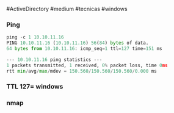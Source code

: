 #ActiveDirectory #medium #tecnicas #windows
### Ping
```python
ping -c 1 10.10.11.16
PING 10.10.11.16 (10.10.11.16) 56(84) bytes of data.
64 bytes from 10.10.11.16: icmp_seq=1 ttl=127 time=151 ms

--- 10.10.11.16 ping statistics ---
1 packets transmitted, 1 received, 0% packet loss, time 0ms
rtt min/avg/max/mdev = 150.560/150.560/150.560/0.000 ms
```

### TTL 127= windows

### nmap
```python

```

